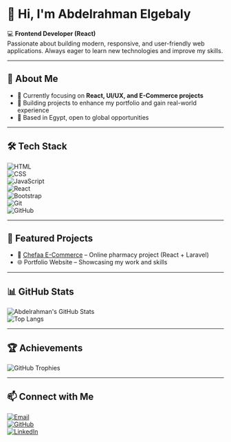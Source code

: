 # 👋 Hi, I'm Abdelrahman Elgebaly  

💻 **Frontend Developer (React)**  
Passionate about building modern, responsive, and user-friendly web applications. Always eager to learn new technologies and improve my skills.  

---

## 🚀 About Me
- 🌱 Currently focusing on **React, UI/UX, and E-Commerce projects**  
- 🔭 Building projects to enhance my portfolio and gain real-world experience  
- 📍 Based in Egypt, open to global opportunities  

---

## 🛠️ Tech Stack
![HTML](https://img.shields.io/badge/-HTML5-E34F26?style=for-the-badge&logo=html5&logoColor=white)  
![CSS](https://img.shields.io/badge/-CSS3-1572B6?style=for-the-badge&logo=css3&logoColor=white)  
![JavaScript](https://img.shields.io/badge/-JavaScript-F7DF1E?style=for-the-badge&logo=javascript&logoColor=black)  
![React](https://img.shields.io/badge/-React-61DAFB?style=for-the-badge&logo=react&logoColor=black)  
![Bootstrap](https://img.shields.io/badge/-Bootstrap-7952B3?style=for-the-badge&logo=bootstrap&logoColor=white)  
![Git](https://img.shields.io/badge/-Git-F05032?style=for-the-badge&logo=git&logoColor=white)  
![GitHub](https://img.shields.io/badge/-GitHub-181717?style=for-the-badge&logo=github&logoColor=white)  

---

## 📂 Featured Projects
- 🛒 [Chefaa E-Commerce](https://github.com/Gebaaly) – Online pharmacy project (React + Laravel)  
- 🌐 Portfolio Website – Showcasing my work and skills  

---

## 📊 GitHub Stats
![Abdelrahman's GitHub Stats](https://github-readme-stats.vercel.app/api?username=Gebaaly&show_icons=true&theme=radical)  
![Top Langs](https://github-readme-stats.vercel.app/api/top-langs/?username=Gebaaly&layout=compact&theme=radical)

---

## 🏆 Achievements
![GitHub Trophies](https://github-profile-trophy.vercel.app/?username=Gebaaly&theme=radical&no-frame=true&margin-w=10)

---

## 📫 Connect with Me
[![Email](https://img.shields.io/badge/Email-abdoalgebaly2003@gmail.com-red?style=for-the-badge&logo=gmail&logoColor=white)](mailto:abdoalgebaly2003@gmail.com)  
[![GitHub](https://img.shields.io/badge/GitHub-Gebaaly-181717?style=for-the-badge&logo=github)](https://github.com/Gebaaly)  
[![LinkedIn](https://img.shields.io/badge/LinkedIn-Profile-blue?style=for-the-badge&logo=linkedin)](#)  

